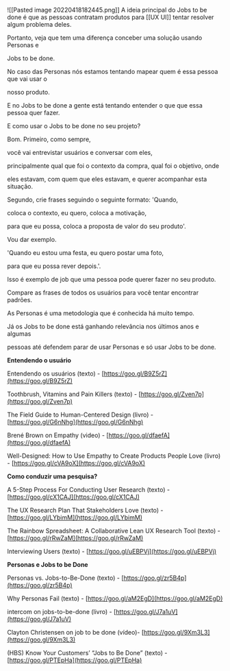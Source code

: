 ![[Pasted image 20220418182445.png]]
A ideia principal do Jobs to be done é que as pessoas contratam produtos para
[[UX UI]]
tentar resolver algum problema deles.

Portanto, veja que tem uma diferença conceber uma solução usando Personas e

Jobs to be done.

No caso das Personas nós estamos tentando mapear quem é essa pessoa que vai usar o

nosso produto.

E no Jobs to be done a gente está tentando entender o que que essa pessoa quer fazer.

E como usar o Jobs to be done no seu projeto?

Bom. Primeiro, como sempre,

você vai entrevistar usuários e conversar com eles,

principalmente qual que foi o contexto da compra, qual foi o objetivo, onde

eles estavam, com quem que eles estavam, e querer acompanhar esta situação.

Segundo, crie frases seguindo o seguinte formato: 'Quando,

coloca o contexto, eu quero, coloca a motivação,

para que eu possa, coloca a proposta de valor do seu produto'.

Vou dar exemplo.

'Quando eu estou uma festa, eu quero postar uma foto,

para que eu possa rever depois.'.

Isso é exemplo de job que uma pessoa pode querer fazer no seu produto.

Compare as frases de todos os usuários para você tentar encontrar padrões.

As Personas é uma metodologia que é conhecida há muito tempo.

Já os Jobs to be done está ganhando relevância nos últimos anos e algumas

pessoas até defendem parar de usar Personas e só usar Jobs to be done.

**Entendendo o usuário**

Entendendo os usuários (texto) - [https://goo.gl/B9Z5rZ](https://goo.gl/B9Z5rZ)

Toothbrush, Vitamins and Pain Killers (texto) - [https://goo.gl/Zven7p](https://goo.gl/Zven7p)

The Field Guide to Human-Centered Design (livro) - [https://goo.gl/G6nNhg](https://goo.gl/G6nNhg)

Brené Brown on Empathy (video) - [https://goo.gl/dfaefA](https://goo.gl/dfaefA)

Well-Designed: How to Use Empathy to Create Products People Love (livro) - [https://goo.gl/cVA9oX](https://goo.gl/cVA9oX)

**Como conduzir uma pesquisa?**

A 5-Step Process For Conducting User Research (texto) - [https://goo.gl/cX1CAJ](https://goo.gl/cX1CAJ)

The UX Research Plan That Stakeholders Love (texto) - [https://goo.gl/LYbimM](https://goo.gl/LYbimM)

The Rainbow Spreadsheet: A Collaborative Lean UX Research Tool (texto) - [https://goo.gl/rRwZaM](https://goo.gl/rRwZaM)

Interviewing Users (texto) - [https://goo.gl/uEBPVj](https://goo.gl/uEBPVj)

**Personas e Jobs to be Done**

Personas vs. Jobs-to-Be-Done (texto) - [https://goo.gl/zr5B4p](https://goo.gl/zr5B4p)

Why Personas Fail (texto) - [https://goo.gl/aM2EgD](https://goo.gl/aM2EgD)

intercom on jobs-to-be-done (livro) - [https://goo.gl/J7a1uV](https://goo.gl/J7a1uV)

Clayton Christensen on job to be done (vídeo)- [https://goo.gl/9Xm3L3](https://goo.gl/9Xm3L3)

(HBS) Know Your Customers’ “Jobs to Be Done” (texto) - [https://goo.gl/PTEpHa](https://goo.gl/PTEpHa)